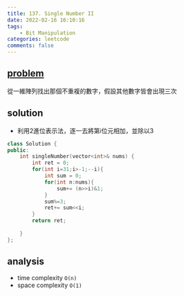 ```yaml
---
title: 137. Single Number II
date: 2022-02-16 16:10:16
tags:  
    - Bit Manipulation
categories: leetcode
comments: false
---
```


## [problem](https://leetcode.com/problems/single-number-ii/)

從一維陣列找出那個不重複的數字，假設其他數字皆會出現三次
## solution

- 利用2進位表示法，逐一去將第i位元相加，並除以3

```c++
class Solution {
public:
    int singleNumber(vector<int>& nums) {
        int ret = 0;
        for(int i=31;i>-1;--i){
            int sum = 0;
            for(int n:nums){
                sum+= (n>>i)&1;
            }
            sum%=3;
            ret+= sum<<i;
        }
        return ret;
        
    }
};
```
## analysis
- time complexity `O(n)`
- space complexity `O(1)`
